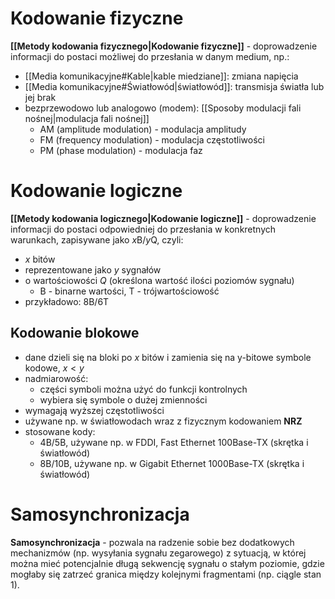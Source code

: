 
# Kodowanie fizyczne

**[[Metody kodowania fizycznego|Kodowanie fizyczne]]** - doprowadzenie informacji do postaci możliwej do przesłania w danym medium, np.:
- [[Media komunikacyjne#Kable|kable miedziane]]: zmiana napięcia
- [[Media komunikacyjne#Światłowód|światłowód]]: transmisja światła lub jej brak
- bezprzewodowo lub analogowo (modem): [[Sposoby modulacji fali nośnej|modulacja fali nośnej]]
	- AM (amplitude modulation) - modulacja amplitudy
	- FM (frequency modulation) - modulacja częstotliwości
	- PM (phase modulation) - modulacja faz
# Kodowanie logiczne

**[[Metody kodowania logicznego|Kodowanie logiczne]]** - doprowadzenie informacji do postaci odpowiedniej do przesłania w konkretnych warunkach, zapisywane jako $x\text{B}/y\text{Q}$, czyli:
- $x$ bitów
- reprezentowane jako $y$ sygnałów
- o wartościowości $Q$ (określona wartość ilości poziomów sygnału)
	- $\text{B}$ - binarne wartości, $\text{T}$ - trójwartościowość
- przykładowo: 8B/6T
## Kodowanie blokowe

- dane dzieli się na bloki po $x$ bitów i zamienia się na y-bitowe symbole kodowe, $x < y$
- nadmiarowość:
	- części symboli można użyć do funkcji kontrolnych
	- wybiera się symbole o dużej zmienności
- wymagają wyższej częstotliwości
- używane np. w światłowodach wraz z fizycznym kodowaniem **NRZ**
- stosowane kody:
	- 4B/5B, używane np. w FDDI, Fast Ethernet 100Base-TX (skrętka i światłowód)
	- 8B/10B, używane np. w Gigabit Ethernet 1000Base-TX (skrętka i światłowód)
# Samosynchronizacja

**Samosynchronizacja** - pozwala na radzenie sobie bez dodatkowych mechanizmów (np. wysyłania sygnału zegarowego) z sytuacją, w której można mieć potencjalnie długą sekwencję sygnału o stałym poziomie, gdzie mogłaby się zatrzeć granica między kolejnymi fragmentami (np. ciągle stan 1).

